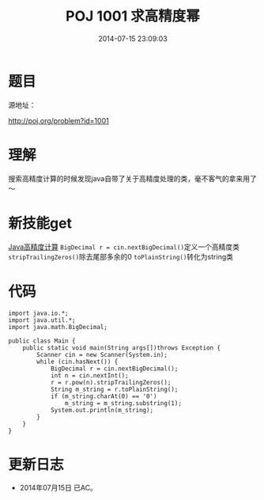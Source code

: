 ﻿---
layout: post
title: POJ 1001 求高精度幂
date: 2014-07-15 23:09:03
categories: Exercise
toc: true
---
# 题目
源地址：

http://poj.org/problem?id=1001

# 理解
搜索高精度计算的时候发现java自带了关于高精度处理的类，毫不客气的拿来用了～

<!-- more -->

# 新技能get
[Java高精度计算](http://tool.oschina.net/apidocs/apidoc?api=jdk_7u4)
`BigDecimal r = cin.nextBigDecimal()`定义一个高精度类
`stripTrailingZeros()`除去尾部多余的0
`toPlainString()`转化为string类

# 代码

```
import java.io.*;
import java.util.*;
import java.math.BigDecimal;

public class Main {
    public static void main(String args[])throws Exception {
        Scanner cin = new Scanner(System.in);
        while (cin.hasNext()) {
            BigDecimal r = cin.nextBigDecimal();
            int n = cin.nextInt();
            r = r.pow(n).stripTrailingZeros();
            String m_string = r.toPlainString();
            if (m_string.charAt(0) == '0')
                m_string = m_string.substring(1);
            System.out.println(m_string);
        }
    }
}

```

# 更新日志
- 2014年07月15日 已AC。